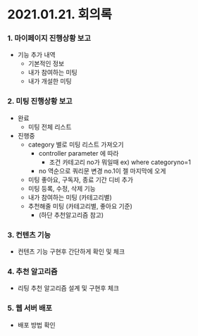 # 2021.01.21. 회의록

### 1. 마이페이지 진행상황 보고

 - 기능 추가 내역
     - 기본적인 정보
     - 내가 참여하는 미팅
     - 내가 개설한 미팅

### 2. 미팅 진행상황 보고

 - 완료
    - 미팅 전체 리스트
 - 진행중
    - category 별로 미팅 리스트 가져오기
       - controller parameter 에 따라
          - 조건 카테고리 no가 뭐일때 ex) where categoryno=1
       - no 역순으로 쿼리문 변경 no.1이 젤 마지막에 오게
    - 미팅 좋아요, 구독자, 종료 기간 디비 추가
    - 미팅 등록, 수정, 삭제 기능
    - 내가 참여하는 미팅 (카테고리별)
    - 추천해줄 미팅 (카테고리별, 좋아요 기준)
       - (하단 추천알고리즘 참고)

### 3. 컨텐츠 기능

 - 컨텐츠 기능 구현후 간단하게 확인 및 체크

### 4. 추천 알고리즘

 - 리팅 추천 알고리즘 설계 및 구현후 체크

### 5. 웹 서버 배포

 - 배포 방법 확인